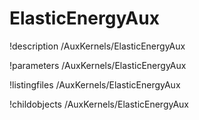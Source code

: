 <!-- MOOSE Documentation Stub: Remove this when content is added. -->

# ElasticEnergyAux
!description /AuxKernels/ElasticEnergyAux

!parameters /AuxKernels/ElasticEnergyAux

!listingfiles /AuxKernels/ElasticEnergyAux

!childobjects /AuxKernels/ElasticEnergyAux
